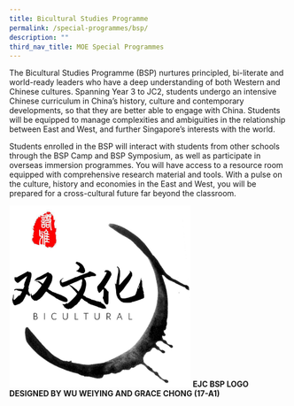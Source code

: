 ```yaml
---
title: Bicultural Studies Programme
permalink: /special-programmes/bsp/
description: ""
third_nav_title: MOE Special Programmes
---
```


The Bicultural Studies Programme (BSP) nurtures principled, bi-literate and world-ready leaders who have a deep understanding of both Western and Chinese cultures. Spanning Year 3 to JC2, students undergo an intensive Chinese curriculum in China’s history, culture and contemporary developments, so that they are better able to engage with China. Students will be equipped to manage complexities and ambiguities in the relationship between East and West, and further Singapore’s interests with the world.

Students enrolled in the BSP will interact with students from other schools through the BSP Camp and BSP Symposium, as well as participate in overseas immersion programmes. You will have access to a resource room equipped with comprehensive research material and tools. With a pulse on the culture, history and economies in the East and West, you will be prepared for a cross-cultural future far beyond the classroom.

<img src="/images/BSPC_Logo.jpeg" 
     style="width:65%">
**EJC BSP LOGO DESIGNED BY WU WEIYING AND GRACE CHONG (17-A1)**